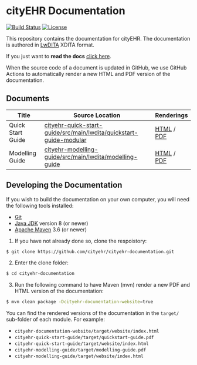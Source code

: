 # cityEHR Documentation
[![Build Status](https://github.com/cityehr/cityehr-documentation/actions/workflows/ci.yml/badge.svg)](https://github.com/cityehr/cityehr-documentation/actions/workflows/ci.yml)
[![License](https://img.shields.io/badge/license-CC%20BY%20NC%20SA%204.0-blue.svg)](https://creativecommons.org/licenses/by-nc-sa/4.0/)

This repository contains the documentation for cityEHR. The documentation is authored in [LwDITA](https://dita-lang.org/lwdita/capabilities/capabilities) XDITA format.

If you just want to **read the docs** [click here](https://cityehr.github.io/cityehr-documentation/). 

When the source code of a document is updated in GitHub, we use GitHub Actions to automatically render a new HTML and PDF version of the documentation.


## Documents

| Title             | Source Location                                                                                                                          | Renderings                                                                                                                             |
|-------------------|------------------------------------------------------------------------------------------------------------------------------------------|----------------------------------------------------------------------------------------------------------------------------------------|
| Quick Start Guide | [cityehr-quick-start-guide/src/main/lwdita/quickstart-guide-modular](cityehr-quick-start-guide/src/main/lwdita/quickstart-guide-modular) | [HTML](https://cityehr.github.io/cityehr-documentation/) / [PDF](https://cityehr.github.io/cityehr-documentation/quickstart-guide.pdf) |
| Modelling Guide   | [cityehr-modelling-guide/src/main/lwdita/modelling-guide](cityehr-modelling-guide/src/main/lwdita/modelling-guide)                       | [HTML](https://cityehr.github.io/cityehr-documentation/) / [PDF](https://cityehr.github.io/cityehr-documentation/modelling-guide.pdf)  |


## Developing the Documentation

If you wish to build the documentation on your own computer, you will need the following tools installed:

* [Git](https://git-scm.com/)
* [Java JDK](https://bell-sw.com/pages/downloads/) version 8 (or newer)
* [Apache Maven](https://maven.apache.org/) 3.6 (or newer)

1. If you have not already done so, clone the respoistory:
```bash
$ git clone https://github.com/cityehr/cityehr-documentation.git
```

2. Enter the clone folder:
```bash
$ cd cityehr-documentation
```

3. Run the following command to have Maven (mvn) render a new PDF and HTML version of the documentation:
```bash
$ mvn clean package -Dcityehr-documentation-website=true
```

You can find the rendered versions of the documentation in the `target/` sub-folder of each module. For example:
* `cityehr-documentation-website/target/website/index.html`
* `cityehr-quick-start-guide/target/quickstart-guide.pdf`
* `cityehr-quick-start-guide/target/website/index.html`
* `cityehr-modelling-guide/target/modelling-guide.pdf`
* `cityehr-modelling-guide/target/website/index.html`
